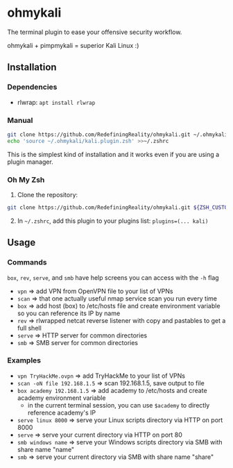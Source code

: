 # ohmykali
The terminal plugin to ease your offensive security workflow.

ohmykali + pimpmykali = superior Kali Linux :)

## Installation
### Dependencies
- rlwrap: `apt install rlwrap`

### Manual
```zsh
git clone https://github.com/RedefiningReality/ohmykali.git ~/.ohmykali
echo 'source ~/.ohmykali/kali.plugin.zsh' >>~/.zshrc
```

This is the simplest kind of installation and it works even if you are using a plugin manager.

### Oh My Zsh
1. Clone the repository:
```zsh
git clone https://github.com/RedefiningReality/ohmykali.git ${ZSH_CUSTOM:-$HOME/.oh-my-zsh/custom}/plugins/kali
```
2. In `~/.zshrc`, add this plugin to your plugins list: `plugins=(... kali)`

## Usage

### Commands
`box`, `rev`, `serve`, and `smb` have help screens you can access with the `-h` flag

- `vpn` ⇒ add VPN from OpenVPN file to your list of VPNs
- `scan` ⇒ that one actually useful nmap service scan you run every time
- `box` ⇒ add host (box) to /etc/hosts file and create environment variable so you can reference its IP by name
- `rev` ⇒ rlwrapped netcat reverse listener with copy and pastables to get a full shell
- `serve` ⇒ HTTP server for common directories
- `smb` ⇒ SMB server for common directories

### Examples
- `vpn TryHackMe.ovpn` ⇒ add TryHackMe to your list of VPNs
- `scan -oN file 192.168.1.5` ⇒ scan 192.168.1.5, save output to file
- `box academy 192.168.1.5` ⇒ add academy to /etc/hosts and create academy environment variable
  - in the current terminal session, you can use `$academy` to directly reference academy's IP
- `serve linux 8000` ⇒ serve your Linux scripts directory via HTTP on port 8000
- `serve` ⇒ serve your current directory via HTTP on port 80
- `smb windows name` ⇒ serve your Windows scripts directory via SMB with share name "name"
- `smb` ⇒ serve your current directory via SMB with share name "share"
